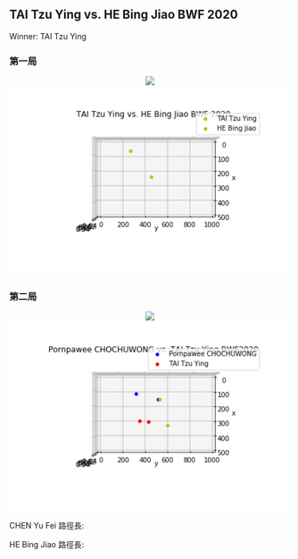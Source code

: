 ## TAI Tzu Ying vs. HE Bing Jiao BWF 2020

Winner: TAI Tzu Ying

### 第一局
<center><img src='./Webp.net-gifmaker (6).gif' width='800px'></center>
<center><img src='./Webp.net-gifmaker (8).gif' width='800px'></center>


### 第二局
<center><img src='./Webp.net-gifmaker (7).gif' width='800px'></center>
<center><img src='./results/Webp.net-gifmaker (5).gif' width='800px'></center>


CHEN Yu Fei 路徑長:

HE Bing Jiao 路徑長:

